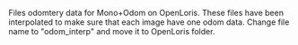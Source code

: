 Files odomtery data for Mono+Odom on OpenLoris. These files have been interpolated to make sure that each image have one odom data. Change file name to "odom_interp" and move it to OpenLoris folder.
